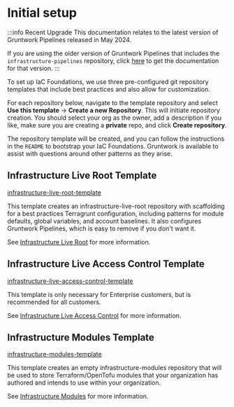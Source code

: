 # Initial setup

:::info Recent Upgrade
This documentation relates to the latest version of Gruntwork Pipelines released in May 2024.

If you are using the older version of Gruntwork Pipelines that includes the `infrastructure-pipelines` repository, click [here](../../infrastructure-pipelines/iac-foundations/initial-setup.md) to get the documentation for that version.
:::

To set up IaC Foundations, we use three pre-configured git repository templates that include best practices and also allow for customization.

For each repository below, navigate to the template repository and select **Use this template** -> **Create a new Repository**. This will initiate repository creation. You should select your org as the owner, add a description if you like, make sure you are creating a **private** repo, and click **Create repository**.

The repository template will be created, and you can follow the instructions in the `README` to bootstrap your IaC Foundations. Gruntwork is available to assist with questions around other patterns as they arise.

## Infrastructure Live Root Template

[infrastructure-live-root-template](https://github.com/gruntwork-io/infrastructure-live-root-template)

This template creates an infrastructure-live-root repository with scaffolding for a best practices Terragrunt configuration, including patterns for module defaults, global variables, and account baselines. It also configures Gruntwork Pipelines, which is easy to remove if you don't want it.

See [Infrastructure Live Root](/foundations/iac-foundations/architecture.md#infrastructure-live-root) for more information.

## Infrastructure Live Access Control Template

[infrastructure-live-access-control-template](https://github.com/gruntwork-io/infrastructure-live-access-control-template)

This template is only necessary for Enterprise customers, but is recommended for all customers.

See [Infrastructure Live Access Control](/foundations/iac-foundations/architecture#infrastructure-live-access-control) for more information.

## Infrastructure Modules Template

[infrastructure-modules-template](https://github.com/gruntwork-io/infrastructure-modules-template)

This template creates an empty infrastructure-modules repository that will be used to store Terraform/OpenTofu modules that your organization has authored and intends to use within your organization.

See [Infrastructure Modules](/foundations/iac-foundations/architecture#infrastructure-modules) for more information.


<!-- ##DOCS-SOURCER-START
{
  "sourcePlugin": "local-copier",
  "hash": "fbcf71ba6f7c47d44079231f8447bfda"
}
##DOCS-SOURCER-END -->

